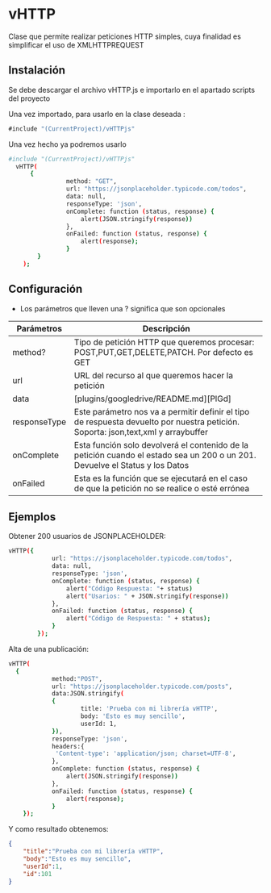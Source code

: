 # vHTTP
Clase que permite realizar peticiones HTTP simples, cuya finalidad es simplificar el uso de XMLHTTPREQUEST
## Instalación
Se debe descargar el archivo vHTTP.js e importarlo en el apartado scripts del proyecto

Una vez importado, para usarlo en la clase deseada :
```js
#include "(CurrentProject)/vHTTPjs"
```
Una vez hecho ya podremos usarlo

```sh
#include "(CurrentProject)/vHTTPjs"
  vHTTP(
      {
                method: "GET",
                url: "https://jsonplaceholder.typicode.com/todos",
                data: null,
                responseType: 'json',
                onComplete: function (status, response) {
                    alert(JSON.stringify(response))
                },
                onFailed: function (status, response) {
                    alert(response);
                }
        }
    );
```
## Configuración
* Los parámetros que lleven una ? significa que son opcionales

| Parámetros | Descripción |
| ------ | ------ |
| method? | Tipo de petición HTTP que queremos procesar: POST,PUT,GET,DELETE,PATCH. Por defecto es GET|
| url | URL del recurso al que queremos hacer la petición |
| data | [plugins/googledrive/README.md][PlGd] |
| responseType | Este parámetro nos va a permitir definir el tipo de respuesta devuelto por nuestra petición. Soporta:  json,text,xml y arraybuffer  |
| onComplete | Esta función solo devolverá el contenido de la petición cuando el estado sea un 200 o un 201. Devuelve el Status y los Datos |
| onFailed | Esta es la función que se ejecutará en el caso de que la petición no se realice o esté errónea |

## Ejemplos


Obtener 200 usuarios de JSONPLACEHOLDER:

```sh
vHTTP({
            url: "https://jsonplaceholder.typicode.com/todos",
            data: null,
            responseType: 'json',
            onComplete: function (status, response) {
                alert("Código Respuesta: "+ status)
                alert("Usarios: " + JSON.stringify(response))
            },
            onFailed: function (status, response) {
                alert("Código de Respuesta: " + status);
            }
        });
```

Alta  de una publicación:

```sh
vHTTP(
  {
			method:"POST",
            url: "https://jsonplaceholder.typicode.com/posts",
            data:JSON.stringify(
			{
					title: 'Prueba con mi librería vHTTP',
					body: 'Esto es muy sencillo',
					userId: 1,
			}),
            responseType: 'json',
			headers:{
			 'Content-type': 'application/json; charset=UTF-8',
			},
            onComplete: function (status, response) {
                alert(JSON.stringify(response))
            },
            onFailed: function (status, response) {
                alert(response);
            }
    });
```
Y como resultado obtenemos:

```json
{
    "title":"Prueba con mi librería vHTTP",
    "body":"Esto es muy sencillo",
    "userId":1,
    "id":101
}
```



